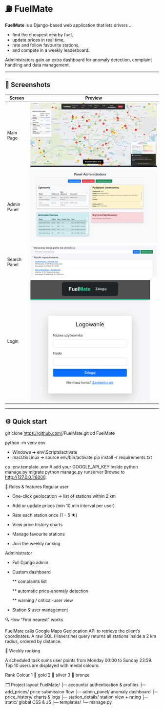 # ⛽ FuelMate

**FuelMate** is a Django-based web application that lets drivers …  

* find the cheapest nearby fuel,  
* update prices in real time,  
* rate and follow favourite stations,  
* and compete in a weekly leaderboard.  

Administrators gain an extra dashboard for anomaly detection, complaint handling and data management.

---

## 📸 Screenshots  

| Screen              | Preview                                               |
| ------------------- | ----------------------------------------------------- |
| Main Page           | ![Main Page](screenshots/main_page.png)               |
| Admin Panel         | ![Admin Panel](screenshots/admin_panel.png)           |
| Search Panel        | ![Search Panel](screenshots/search_panel.png)         |
| Login               | ![Login](screenshots/login.png)                       |

---

## ⚙️ Quick start
git clone https://github.com/<your-user>/FuelMate.git
cd FuelMate

python -m venv env
* Windows ➜ env\Scripts\activate
* macOS/Linux ➜ source env/bin/activate
pip install -r requirements.txt

cp .env.template .env          # add your GOOGLE_API_KEY inside
python manage.py migrate
python manage.py runserver
Browse to http://127.0.0.1:8000.


👥 Roles & features
Regular user
* One-click geolocation → list of stations within 2 km

* Add or update prices (min 10 min interval per user)

* Rate each station once (1 – 5 ★)

* View price history charts

* Manage favourite stations

* Join the weekly ranking

Administrator
* Full Django admin

* Custom dashboard

     ** complaints list

    ** automatic price-anomaly detection

     ** warning / critical-user view

* Station & user management

🔍 How “Find nearest” works

FuelMate calls Google Maps Geolocation API to retrieve the client’s coordinates.
A raw SQL (Haversine) query returns all stations inside a 2 km radius, ordered by distance.

🏅 Weekly ranking

A scheduled task sums user points from Monday 00:00 to Sunday 23:59.
Top 10 users are displayed with medal colours:

Rank	Colour
1	🥇 gold
2	🥈 silver
3	🥉 bronze

🗂 Project layout
FuelMate/
├─ accounts/          authentication & profiles
├─ add_prices/        price submission flow
├─ admin_panel/       anomaly dashboard
├─ price_history/     charts & logs
├─ station_details/   station view + rating
├─ static/            global CSS & JS
├─ templates/
└─ manage.py
